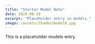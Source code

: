 ```yaml
---
title: "Starter Model Note"
date: 2025-08-19
excerpt: "Placeholder entry in models."
image: /assets/thumbs/model0.jpg
---
```

This is a placeholder models entry.
